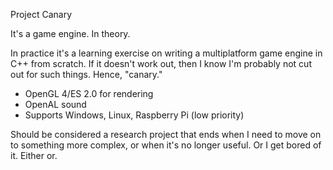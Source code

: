 Project Canary

It's a game engine. In theory.

In practice it's a learning exercise on writing a multiplatform game engine in C++ from scratch. If it doesn't work out, then I know I'm probably not cut out for such things. Hence, "canary."

- OpenGL 4/ES 2.0 for rendering
- OpenAL sound
- Supports Windows, Linux, Raspberry Pi (low priority)

Should be considered a research project that ends when I need to move on to something more complex, or when it's no longer useful. Or I get bored of it. Either or.
